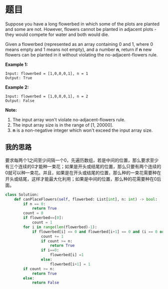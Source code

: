 # 题目

Suppose you have a long flowerbed in which some of the plots are planted and some are not. However, flowers cannot be planted in adjacent plots - they would compete for water and both would die.

Given a flowerbed (represented as an array containing 0 and 1, where 0 means empty and 1 means not empty), and a number **n**, return if **n** new flowers can be planted in it without violating the no-adjacent-flowers rule.

**Example 1:**

```
Input: flowerbed = [1,0,0,0,1], n = 1
Output: True
```



**Example 2:**

```
Input: flowerbed = [1,0,0,0,1], n = 2
Output: False
```



**Note:**

1. The input array won't violate no-adjacent-flowers rule.
2. The input array size is in the range of [1, 20000].
3. **n** is a non-negative integer which won't exceed the input array size.

## 我的思路

要求每两个1之间至少间隔一个0，先遍历数组，若是中间的位置，那么要求至少有三个连续的0才能种一束花；如果是开头或结尾的位置，那么只要有两个连续的0就可以种一束花。并且，如果是在开头或结尾的位置，那么种的一束花需要种在开头或结尾，这样才能最大化利用；如果是中间的位置，那么种的花需要种在0后面。

```python
class Solution:
    def canPlaceFlowers(self, flowerbed: List[int], n: int) -> bool:
        if n == 0:
            return True
        count = 0
        if flowerbed==[0]:
            count = 1
        for i in range(len(flowerbed)-1):
            if flowerbed[i] == 0 and flowerbed[i+1] == 0 and (i == 0 or i+2>=len(flowerbed) or flowerbed[i+2] == 0):
                count += 1
                if count >= n:
                    return True
                if i==0:
                    flowerbed[i] =1
                else:
                    flowerbed[i+1] = 1
        if count >= n:
            return True        
        else:
            return False
```

